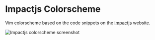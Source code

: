 Impactjs Colorscheme
====================

Vim colorscheme based on the code snippets on the [impactjs](http://impactjs.com) website.

![Impactjs colorscheme screenshot](http://hypnotictoast.com/images/illustraitor_scripts_screenshot.png)
